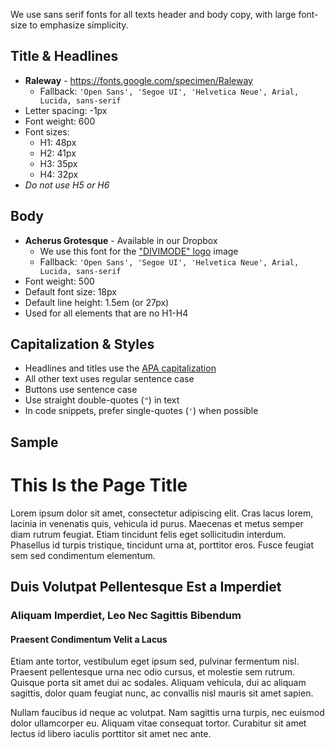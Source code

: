 We use sans serif fonts for all texts header and body copy, with large font-size to emphasize simplicity.

## Title & Headlines

* **Raleway** - https://fonts.google.com/specimen/Raleway
  * Fallback: `'Open Sans', 'Segoe UI', 'Helvetica Neue', Arial, Lucida, sans-serif`
* Letter spacing: -1px
* Font weight: 600
* Font sizes:
  * H1: 48px
  * H2: 41px
  * H3: 35px
  * H4: 32px
* _Do not use H5 or H6_

## Body

* **Acherus Grotesque** - Available in our Dropbox
  * We use this font for the ["DIVIMODE" logo](/docs/logo) image
  * Fallback: `'Open Sans', 'Segoe UI', 'Helvetica Neue', Arial, Lucida, sans-serif`
* Font weight: 500
* Default font size: 18px
* Default line height: 1.5em (or 27px)
* Used for all elements that are no H1-H4

## Capitalization & Styles

* Headlines and titles use the [APA capitalization](https://capitalizemytitle.com/style/APA/)
* All other text uses regular sentence case
* Buttons use sentence case
* Use straight double-quotes (`"`) in text
* In code snippets, prefer single-quotes (`'`) when possible

## Sample

<div id="page">
<h1>This Is the Page Title</h1>
<p>Lorem ipsum dolor sit amet, consectetur adipiscing elit. Cras lacus lorem, lacinia in venenatis quis, vehicula id purus. Maecenas et metus semper diam rutrum feugiat. Etiam tincidunt felis eget sollicitudin interdum. Phasellus id turpis tristique, tincidunt urna at, porttitor eros. Fusce feugiat sem sed condimentum elementum.</p>
<h2>Duis Volutpat Pellentesque Est a Imperdiet</h2>
<h3>Aliquam Imperdiet, Leo Nec Sagittis Bibendum</h3>
<h4>Praesent Condimentum Velit a Lacus</h4>
<p>Etiam ante tortor, vestibulum eget ipsum sed, pulvinar fermentum nisl. Praesent pellentesque urna nec odio cursus, et molestie sem rutrum. Quisque porta sit amet dui ac sodales. Aliquam vehicula, dui ac aliquam sagittis, dolor quam feugiat nunc, ac convallis nisl mauris sit amet sapien.</p>
<p>Nullam faucibus id neque ac volutpat. Nam sagittis urna turpis, nec euismod dolor ullamcorper eu. Aliquam vitae consequat tortor. Curabitur sit amet lectus id libero iaculis porttitor sit amet nec ante.</p>
</div>
